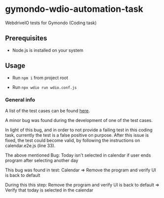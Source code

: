 # gymondo-wdio-automation-task

WebdriveIO tests for Gymondo (Coding task)

## Prerequisites

- Node.js is installed on your system

## Usage

- Run `npm i` from project root

- Run `npx wdio run wdio.conf.js`

### General info

A list of the test cases can be found [here](./test_cases.txt).

A minor bug was found during the development of one of the test cases.

In light of this bug, and in order to not provide a failing test in this coding task, currently the test is a false positive on purpose.
After this issue is fixed, the test could become valid, by following the instructions on calendar.e2e.js (line 33).

The above mentioned Bug:
Today isn't selected in calendar if user ends program after selecting another day

This bug was found in test:
Calendar => Remove the program and verify UI is back to default

During this this step:
Remove the program and verify UI is back to default => Verify that today is selected in the calendar
